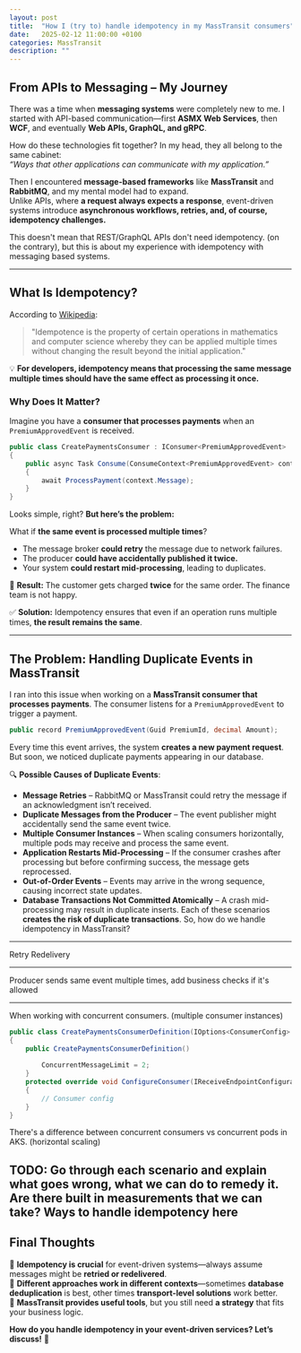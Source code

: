 ```yaml
---
layout: post
title:  "How I (try to) handle idempotency in my MassTransit consumers"
date:   2025-02-12 11:00:00 +0100
categories: MassTransit
description: ""
---
```


## **From APIs to Messaging – My Journey**

There was a time when **messaging systems** were completely new to me. I started with API-based communication—first **ASMX Web Services**, then **WCF**, and eventually **Web APIs, GraphQL, and gRPC**.

How do these technologies fit together? In my head, they all belong to the same cabinet:  
_“Ways that other applications can communicate with my application.”_  

Then I encountered **message-based frameworks** like **MassTransit** and **RabbitMQ**, and my mental model had to expand.  
Unlike APIs, where **a request always expects a response**, event-driven systems introduce **asynchronous workflows, retries, and, of course, idempotency challenges.**  

This doesn't mean that REST/GraphQL APIs don't need idempotency. (on the contrary), but this is about my experience with idempotency with messaging based systems.

---

## **What Is Idempotency?**

According to [Wikipedia](https://en.wikipedia.org/wiki/Idempotence):

> "Idempotence is the property of certain operations in mathematics and computer science whereby they can be applied multiple times without changing the result beyond the initial application."

💡 **For developers, idempotency means that processing the same message multiple times should have the same effect as processing it once.**  

### **Why Does It Matter?**

Imagine you have a **consumer that processes payments** when an `PremiumApprovedEvent` is received.

```csharp
public class CreatePaymentsConsumer : IConsumer<PremiumApprovedEvent>
{
    public async Task Consume(ConsumeContext<PremiumApprovedEvent> context)
    {
        await ProcessPayment(context.Message);
    }
}
```

Looks simple, right? **But here’s the problem:**  

What if **the same event is processed multiple times**?  

- The message broker **could retry** the message due to network failures.  
- The producer **could have accidentally published it twice.**  
- Your system **could restart mid-processing**, leading to duplicates.  

🔴 **Result:** The customer gets charged **twice** for the same order. The finance team is not happy.  

✅ **Solution:** Idempotency ensures that even if an operation runs multiple times, **the result remains the same**.

---

## **The Problem: Handling Duplicate Events in MassTransit**

I ran into this issue when working on a **MassTransit consumer that processes payments**. The consumer listens for a `PremiumApprovedEvent` to trigger a payment.

```csharp
public record PremiumApprovedEvent(Guid PremiumId, decimal Amount);
```

Every time this event arrives, the system **creates a new payment request**. But soon, we noticed duplicate payments appearing in our database.

🔍 **Possible Causes of Duplicate Events**:

- **Message Retries** – RabbitMQ or MassTransit could retry the message if an acknowledgment isn’t received.  
- **Duplicate Messages from the Producer** – The event publisher might accidentally send the same event twice.  
- **Multiple Consumer Instances** – When scaling consumers horizontally, multiple pods may receive and process the same event.  
- **Application Restarts Mid-Processing** – If the consumer crashes after processing but before confirming success, the message gets reprocessed.
- **Out-of-Order Events** – Events may arrive in the wrong sequence, causing incorrect state updates.
- **Database Transactions Not Committed Atomically** – A crash mid-processing may result in duplicate inserts.
Each of these scenarios **creates the risk of duplicate transactions**. So, how do we handle idempotency in MassTransit?

---

Retry
Redelivery

---

Producer sends same event multiple times, add business checks if it's allowed

---

When working with concurrent consumers. (multiple consumer instances)

```csharp
public class CreatePaymentsConsumerDefinition(IOptions<ConsumerConfig> consumerConfig) : ConsumerDefinition<CreatePaymentsConsumer>
{
    public CreatePaymentsConsumerDefinition()
    
        ConcurrentMessageLimit = 2;
    }
    protected override void ConfigureConsumer(IReceiveEndpointConfigurator endpointConfigurator, IConsumerConfigurator<CreatePaymentsConsumer> consumerConfigurator, IRegistrationContext context)
    {
        // Consumer config
    }
}
```

There's a difference between concurrent consumers vs concurrent pods in AKS. (horizontal scaling)

TODO: Go through each scenario and explain what goes wrong, what we can do to remedy it.
Are there built in measurements that we can take?
Ways to handle idempotency here
---

## **Final Thoughts**

🔹 **Idempotency is crucial** for event-driven systems—always assume messages might be **retried or redelivered**.  
🔹 **Different approaches work in different contexts**—sometimes **database deduplication** is best, other times **transport-level solutions** work better.  
🔹 **MassTransit provides useful tools**, but you still need **a strategy** that fits your business logic.  

**How do you handle idempotency in your event-driven services? Let’s discuss!** 🚀
